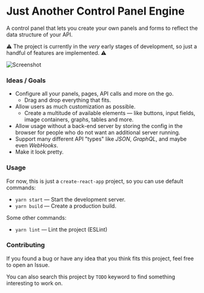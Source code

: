 # Just Another Control Panel Engine
A control panel that lets you create your own panels and forms to reflect the data structure of your API.

⚠ The project is currently in the *very* early stages of development, so just a handful of features are implemented. ⚠

![Screenshot](https://i.gyazo.com/108741ad7ea2a7d5f5a0fda7cd357bce.gif)

### Ideas / Goals
* Configure all your panels, pages, API calls and more on the go.
	* Drag and drop everything that fits.
* Allow users as much customization as possible.
	* Create a multitude of available elements — like buttons, input fields, image containers, graphs, tables and more.
* Allow usage without a back-end server by storing the config in the browser for people who do not want an additional server running.
* Support many different API "types" like *JSON*, *GraphQL*, and maybe even *WebHooks*.
* Make it look pretty.

### Usage
For now, this is just a `create-react-app` project, so you can use default commands:

* `yarn start` — Start the development server.
* `yarn build` — Create a production build.

Some other commands:

* `yarn lint` — Lint the project (ESLint)

### Contributing
If you found a bug or have any idea that you think fits this project, feel free to open an Issue.

You can also search this project by `TODO` keyword to find something interesting to work on.
